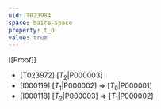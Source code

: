 ```yaml
---
uid: T023984
space: baire-space
property: t_0
value: true
---
```

[[Proof]]

* [T023972] [$T_2$|P000003]
* [I000119] [$T_1$|P000002] => [$T_0$|P000001]
* [I000118] [$T_2$|P000003] => [$T_1$|P000002]

